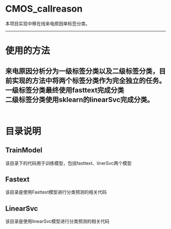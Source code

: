 # CMOS_callreason
  
  本项目实现中移在线来电原因单标签分类。

---
# 使用的方法
来电原因分析分为一级标签分类以及二级标签分类，目前实现的方法中将两个标签分类作为完全独立的任务。    
一级标签分类最终使用fasttext完成分类  
二级标签分类使用sklearn的linearSvc完成分类。  
  
---
# 目录说明
## TrainModel
该目录下的代码用于训练模型，包括fasttext、linerSvc两个模型
## Fastext
该目录是使用Fasttext模型进行分类预测的相关代码
## LinearSvc
该目录是使用linearSvc模型进行分类预测的相关代码
